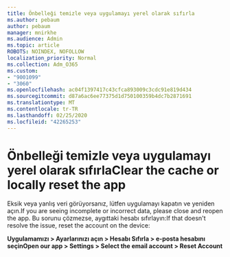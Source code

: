 ```yaml
---
title: Önbelleği temizle veya uygulamayı yerel olarak sıfırla
ms.author: pebaum
author: pebaum
manager: mnirkhe
ms.audience: Admin
ms.topic: article
ROBOTS: NOINDEX, NOFOLLOW
localization_priority: Normal
ms.collection: Adm_O365
ms.custom:
- "9001099"
- "3060"
ms.openlocfilehash: ac04f1397417c43cfca893009c3cdc91e819d434
ms.sourcegitcommit: d87a6ac6ee77375d1d750100359b4dc7b2871691
ms.translationtype: MT
ms.contentlocale: tr-TR
ms.lasthandoff: 02/25/2020
ms.locfileid: "42265253"
---
```

# <a name="clear-the-cache-or-locally-reset-the-app"></a><span data-ttu-id="db763-102">Önbelleği temizle veya uygulamayı yerel olarak sıfırla</span><span class="sxs-lookup"><span data-stu-id="db763-102">Clear the cache or locally reset the app</span></span>

<span data-ttu-id="db763-103">Eksik veya yanlış veri görüyorsanız, lütfen uygulamayı kapatın ve yeniden açın.</span><span class="sxs-lookup"><span data-stu-id="db763-103">If you are seeing incomplete or incorrect data, please close and reopen the app.</span></span>  <span data-ttu-id="db763-104">Bu sorunu çözmezse, aygıttaki hesabı sıfırlayın:</span><span class="sxs-lookup"><span data-stu-id="db763-104">If that doesn't resolve the issue, reset the account on the device:</span></span> 

<span data-ttu-id="db763-105">**Uygulamamızı > Ayarlarınızı açın > Hesabı Sıfırla > e-posta hesabını seçin**</span><span class="sxs-lookup"><span data-stu-id="db763-105">**Open our app > Settings > Select the email account > Reset Account**</span></span>